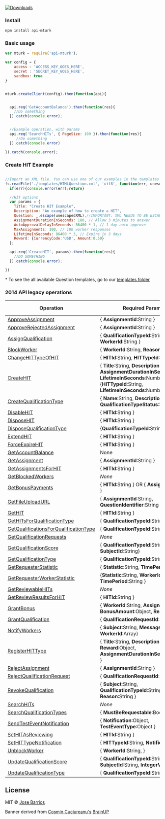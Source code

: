 [![Downloads][download-badge]][npm-url]

### Install
```sh
npm install api-mturk
```
### Basic usage
```js
var mturk = require('api-mturk');

var config = {
    access : 'ACCESS_KEY_GOES_HERE',
    secret : 'SECRET_KEY_GOES_HERE',
    sandbox: true
}


mturk.createClient(config).then(function(api){


  api.req('GetAccountBalance').then(function(res){
    //Do something
  }).catch(console.error);


  //Example operation, with params
  api.req('SearchHITs', { PageSize: 100 }).then(function(res){
     //Do something
  }).catch(console.error)

}).catch(console.error);


```

### Create HIT Example
```js

//Import an XML file. You can use one of our examples in the templates folder *
fs.readFile('./templates/HTMLQuestion.xml', 'utf8', function(err, unescapedXML){
  if(err){console.error(err);return}

  //HIT options
  var params = {
    Title: "Create HIT Example",
    Description: "An example of how to create a HIT",
    Question: _.escape(unescapedXML),//IMPORTANT: XML NEEDS TO BE ESCAPED!
    AssignmentDurationInSeconds: 180, // Allow 3 minutes to answer
    AutoApprovalDelayInSeconds: 86400 * 1, // 1 day auto approve
    MaxAssignments: 100, // 100 worker responses
    LifetimeInSeconds: 86400 * 3, // Expire in 3 days
    Reward: {CurrencyCode:'USD', Amount:0.50}
  };

  api.req('CreateHIT', params).then(function(res){
    //DO SOMETHING
  }).catch(console.error);

})

```
\* To see the all available Question templates, go to our [templates folder](https://github.com/JoseBarrios/api-mturk/tree/master/templates)




### 2014 API legacy operations
Operation  | Required Parameters | Unit test
------------- | ------------- | --------------
[ApproveAssignment](http://docs.aws.amazon.com/AWSMechTurk/latest/AWSMturkAPI/ApiReference_ApproveAssignmentOperation.html) | { **AssignmentId**:String }
[ApproveRejectedAssignment](http://docs.aws.amazon.com/AWSMechTurk/latest/AWSMturkAPI/ApiReference_ApproveRejectedAssignmentOperation.html)   | { **AssignmentId**:String }
[AssignQualification](http://docs.aws.amazon.com/AWSMechTurk/latest/AWSMturkAPI/ApiReference_AssignQualificationOperation.html) | { **QualificationTypeId**:String, **WorkerId**:String } | ✓
[BlockWorker](http://docs.aws.amazon.com/AWSMechTurk/latest/AWSMturkAPI/ApiReference_BlockWorkerOperation.html) | { **WorkerId**:String, **Reason**:String } | ✓
[ChangeHITTypeOfHIT](http://docs.aws.amazon.com/AWSMechTurk/latest/AWSMturkAPI/ApiReference_ChangeHITTypeOfHITOperation.html) | { **HITId**:String, **HITTypeId**:String}
[CreateHIT](http://docs.aws.amazon.com/AWSMechTurk/latest/AWSMturkAPI/ApiReference_CreateHITOperation.html) | { **Title**:String, **Description**:String, **AssignmentDurationInSeconds**:Number, **LifetimeInSeconds**:Number } OR {**HITTypeId**:String, **LifetimeInSeconds**:Number } | ✓
[CreateQualificationType](http://docs.aws.amazon.com/AWSMechTurk/latest/AWSMturkAPI/ApiReference_CreateQualificationTypeOperation.html) | { **Name**:String, **Description**:String, **QualificationTypeStatus**:String } | ✓
[DisableHIT](http://docs.aws.amazon.com/AWSMechTurk/latest/AWSMturkAPI/ApiReference_DisableHITOperation.html) | { **HITId**:String }
[DisposeHIT](http://docs.aws.amazon.com/AWSMechTurk/latest/AWSMturkAPI/ApiReference_DisposeHITOperation.html) | { **HITId**:String }
[DisposeQualificationType](http://docs.aws.amazon.com/AWSMechTurk/latest/AWSMturkAPI/ApiReference_DisposeQualificationTypeOperation.html) | {**QualificationTypeId**:String} | ✓
[ExtendHIT](http://docs.aws.amazon.com/AWSMechTurk/latest/AWSMturkAPI/ApiReference_ExtendHITOperation.html) | { **HITId**:String }
[ForceExpireHIT](http://docs.aws.amazon.com/AWSMechTurk/latest/AWSMturkAPI/ApiReference_ForceExpireHITOperation.html) | { **HITId**:String } | ✓
[GetAccountBalance](http://docs.aws.amazon.com/AWSMechTurk/latest/AWSMturkAPI/ApiReference_GetAccountBalanceOperation.html) | None | ✓
[GetAssignment](http://docs.aws.amazon.com/AWSMechTurk/latest/AWSMturkAPI/ApiReference_GetAssignmentOperation.html) | { **AssignmentId**:String }
[GetAssignmentsForHIT](http://docs.aws.amazon.com/AWSMechTurk/latest/AWSMturkAPI/ApiReference_GetAssignmentsForHITOperation.html) | { **HITId**:String }
[GetBlockedWorkers](http://docs.aws.amazon.com/AWSMechTurk/latest/AWSMturkAPI/ApiReference_GetBlockedWorkersOperation.html) | *None* | ✓
[GetBonusPayments](http://docs.aws.amazon.com/AWSMechTurk/latest/AWSMturkAPI/ApiReference_GetBonusPaymentsOperation.html) | { **HITId**:String } OR { **AssignmentId**:String }
[GetFileUploadURL](http://docs.aws.amazon.com/AWSMechTurk/latest/AWSMturkAPI/ApiReference_GetFileUploadURLOperation.html) | { **AssignmentId**:String, **QuestionIdentifier**:String }
[GetHIT](http://docs.aws.amazon.com/AWSMechTurk/latest/AWSMturkAPI/ApiReference_GetHITOperation.html) | { **HITId**:String } | ✓
[GetHITsForQualificationType](http://docs.aws.amazon.com/AWSMechTurk/latest/AWSMturkAPI/ApiReference_GetHITsForQualificationTypeOperation.html) | { **QualificationTypeId**:String }
[GetQualificationsForQualificationType](http://docs.aws.amazon.com/AWSMechTurk/latest/AWSMturkAPI/ApiReference_GetQualificationsForQualificationTypeOperation.html) | { **QualificationTypeId**:String }
[GetQualificationRequests](http://docs.aws.amazon.com/AWSMechTurk/latest/AWSMturkAPI/ApiReference_GetQualificationRequestsOperation.html) | *None*
[GetQualificationScore](http://docs.aws.amazon.com/AWSMechTurk/latest/AWSMturkAPI/ApiReference_GetQualificationScoreOperation.html) | {  **QualificationTypeId**:String, **SubjectId**:String}
[GetQualificationType](http://docs.aws.amazon.com/AWSMechTurk/latest/AWSMturkAPI/ApiReference_GetQualificationTypeOperation.html) | {  **QualificationTypeId**:String }
[GetRequesterStatistic](http://docs.aws.amazon.com/AWSMechTurk/latest/AWSMturkAPI/ApiReference_GetRequesterStatisticOperation.html) | { **Statistic**:String, **TimePeriod**:String }
[GetRequesterWorkerStatistic](http://docs.aws.amazon.com/AWSMechTurk/latest/AWSMturkAPI/ApiReference_GetRequesterWorkerStatisticOperation.html) | {**Statistic**:String, **WorkerId**:String, **TimePeriod**:String }
[GetReviewableHITs](http://docs.aws.amazon.com/AWSMechTurk/latest/AWSMturkAPI/ApiReference_GetReviewableHITsOperation.html) | *None*
[GetReviewResultsForHIT](http://docs.aws.amazon.com/AWSMechTurk/latest/AWSMturkAPI/ApiReference_GetReviewResultsForHitOperation.html) | { **HITId**:String }
[GrantBonus](http://docs.aws.amazon.com/AWSMechTurk/latest/AWSMturkAPI/ApiReference_GrantBonusOperation.html) | { **WorkerId**:String, **AssignmentId**:String, **BonusAmount**:Object, **Reason**:String }
[GrantQualification](http://docs.aws.amazon.com/AWSMechTurk/latest/AWSMturkAPI/ApiReference_GrantQualificationOperation.html) | { **QualificationRequestId**:String }
[NotifyWorkers](http://docs.aws.amazon.com/AWSMechTurk/latest/AWSMturkAPI/ApiReference_NotifyWorkersOperation.html) | { **Subject**:String, **MessageText**:String, **WorkerId**:Array}
[RegisterHITType](http://docs.aws.amazon.com/AWSMechTurk/latest/AWSMturkAPI/ApiReference_RegisterHITTypeOperation.html) | { **Title**:String, **Description**:String, **Reward**:Object, **AssignmentDurationInSeconds**:Number }
[RejectAssignment](http://docs.aws.amazon.com/AWSMechTurk/latest/AWSMturkAPI/ApiReference_RejectAssignmentOperation.html) | { **AssignmentId**:String }
[RejectQualificationRequest](http://docs.aws.amazon.com/AWSMechTurk/latest/AWSMturkAPI/ApiReference_RejectQualificationRequestOperation.html) | { **QualificationRequestId**:String }
[RevokeQualification](http://docs.aws.amazon.com/AWSMechTurk/latest/AWSMturkAPI/ApiReference_RevokeQualificationOperation.html) | { **Subject**:String, **QualificationTypeId**:String, **Reason**:String }
[SearchHITs](http://docs.aws.amazon.com/AWSMechTurk/latest/AWSMturkAPI/ApiReference_SearchHITsOperation.html) | *None* | ✓
[SearchQualificationTypes](http://docs.aws.amazon.com/AWSMechTurk/latest/AWSMturkAPI/ApiReference_SearchQualificationTypesOperation.html) | { **MustBeRequestable**:Boolean }
[SendTestEventNotification](http://docs.aws.amazon.com/AWSMechTurk/latest/AWSMturkAPI/ApiReference_SendTestEventNotificationOperation.html) | {  **Notification**:Object, **TestEventType**:Object } | ✓
[SetHITAsReviewing](http://docs.aws.amazon.com/AWSMechTurk/latest/AWSMturkAPI/ApiReference_SetHITAsReviewingOperation.html) | { **HITId**:String }
[SetHITTypeNotification](http://docs.aws.amazon.com/AWSMechTurk/latest/AWSMturkAPI/ApiReference_SetHITTypeNotificationOperation.html) | { **HITTypeId**:String, **Notification**:Object, }
[UnblockWorker](http://docs.aws.amazon.com/AWSMechTurk/latest/AWSMturkAPI/ApiReference_UnblockWorkerOperation.html) | { **WorkerId**:String,  } | ✓
[UpdateQualificationScore](http://docs.aws.amazon.com/AWSMechTurk/latest/AWSMturkAPI/ApiReference_UpdateQualificationScoreOperation.html) | { **QualificationTypeId**:String, **SubjectId**:String, **IntegerValue**:Number }
[UpdateQualificationType](http://docs.aws.amazon.com/AWSMechTurk/latest/AWSMturkAPI/ApiReference_UpdateQualificationTypeOperation.html) | { **QualificationTypeId**:String }


## License

MIT © [Jose Barrios](http://github.com/JoseBarrios)

Banner derived from [Cosmin Cuciureanu's](https://www.behance.net/cosminkoz) [BrainUP](https://dribbble.com/shots/1108424-Brainup-Logo-Concept)

[npm-url]: https://npmjs.org/package/mturk-api
[npm-image]: https://img.shields.io/npm/v/mturk-api.svg?style=flat-square
[download-badge]: http://img.shields.io/npm/dm/mturk-api.svg?style=flat-square
